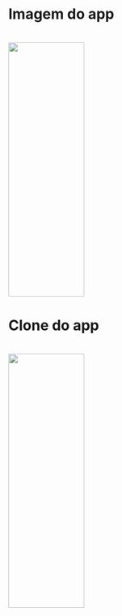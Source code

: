 
<h1>Imagem do app<h1/>
  <img src="https://cdn.discordapp.com/attachments/756144018714263685/1042556042262872084/IMG_1638.png" width="150" height="500">
<h1>Clone do app<h1/>
  <img src="https://cdn.discordapp.com/attachments/756144018714263685/1042556041877012511/IMG_1639.png" width="150" height="500">
